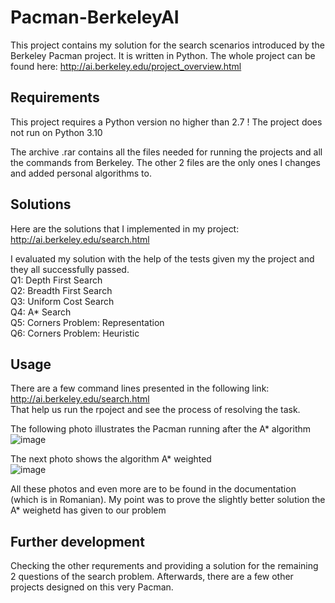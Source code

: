 # Pacman-BerkeleyAI
This project contains my solution for the search scenarios introduced by the Berkeley Pacman project.  It is written in Python.
The whole project can be found here: http://ai.berkeley.edu/project_overview.html

## Requirements

This project requires a Python version no higher than 2.7 ! The project does not run on Python 3.10

The archive .rar contains all the files needed for running the projects and all the commands from Berkeley. The other 2 files are the only ones I changes and added personal algorithms to.

## Solutions

Here are the solutions that I implemented in my project: http://ai.berkeley.edu/search.html

I evaluated my solution with the help of the tests given my the project and they all successfully passed.  
Q1: Depth First Search  
Q2: Breadth First Search  
Q3: Uniform Cost Search  
Q4: A* Search  
Q5: Corners Problem: Representation  
Q6: Corners Problem: Heuristic  

## Usage

There are a few command lines presented in the following link: http://ai.berkeley.edu/search.html  
That help us run the rpoject and see the process of resolving the task.

The following photo illustrates the Pacman running after the A* algorithm
![image](https://user-images.githubusercontent.com/69772634/205267361-698411fe-d294-4b1d-8a79-2ebac9af53d0.png)


The next photo shows the algorithm A* weighted  
![image](https://user-images.githubusercontent.com/69772634/205267237-f59ae39a-d87e-47d6-a2aa-c12c240181ba.png)

All these photos and even more are to be found in the documentation (which is in Romanian).
My point was to prove the slightly better solution the A* weighetd has given to our problem

## Further development

Checking the other requrements and providing a solution for the remaining 2 questions of the search problem. Afterwards, there are a few other projects designed on this very Pacman.
